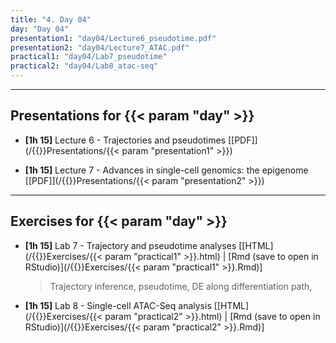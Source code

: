```yaml
---
title: "4. Day 04"
day: "Day 04"
presentation1: "day04/Lecture6_pseudotime.pdf"
presentation2: "day04/Lecture7_ATAC.pdf"
practical1: "day04/Lab7_pseudotime"
practical2: "day04/Lab8_atac-seq"
---
```


---

## Presentations for {{< param "day" >}}

- **\[1h 15\]** Lecture 6 - Trajectories and pseudotimes
[[PDF]](/{{<myPackageUrl>}}Presentations/{{< param "presentation1" >}})

- **\[1h 15\]** Lecture 7 - Advances in single-cell genomics: the epigenome
[[PDF]](/{{<myPackageUrl>}}Presentations/{{< param "presentation2" >}})

---

## Exercises for {{< param "day" >}}

-  **\[1h 15\]** Lab 7 - Trajectory and pseudotime analyses 
    [[HTML](/{{<myPackageUrl>}}Exercises/{{< param "practical1" >}}.html) | [Rmd (save to open in RStudio)](/{{<myPackageUrl>}}Exercises/{{< param "practical1" >}}.Rmd)]

    > Trajectory inference, pseudotime, DE along differentiation path, 
    
-  **\[1h 15\]** Lab 8 - Single-cell ATAC-Seq analysis
    [[HTML](/{{<myPackageUrl>}}Exercises/{{< param "practical2" >}}.html) | [Rmd (save to open in RStudio)](/{{<myPackageUrl>}}Exercises/{{< param "practical2" >}}.Rmd)]

